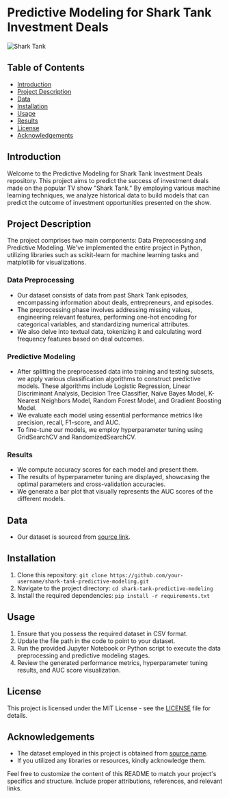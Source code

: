 # Predictive Modeling for Shark Tank Investment Deals

![Shark Tank](https://en.wikipedia.org/wiki/Shark_Tank#/media/File:Shark_Tank_Logo.jpg)

## Table of Contents
- [Introduction](#introduction)
- [Project Description](#project-description)
- [Data](#data)
- [Installation](#installation)
- [Usage](#usage)
- [Results](#results)
- [License](#license)
- [Acknowledgements](#acknowledgements)

## Introduction
Welcome to the Predictive Modeling for Shark Tank Investment Deals repository. This project aims to predict the success of investment deals made on the popular TV show "Shark Tank." By employing various machine learning techniques, we analyze historical data to build models that can predict the outcome of investment opportunities presented on the show.

## Project Description
The project comprises two main components: Data Preprocessing and Predictive Modeling. We've implemented the entire project in Python, utilizing libraries such as scikit-learn for machine learning tasks and matplotlib for visualizations.

### Data Preprocessing
- Our dataset consists of data from past Shark Tank episodes, encompassing information about deals, entrepreneurs, and episodes.
- The preprocessing phase involves addressing missing values, engineering relevant features, performing one-hot encoding for categorical variables, and standardizing numerical attributes.
- We also delve into textual data, tokenizing it and calculating word frequency features based on deal outcomes.

### Predictive Modeling
- After splitting the preprocessed data into training and testing subsets, we apply various classification algorithms to construct predictive models. These algorithms include Logistic Regression, Linear Discriminant Analysis, Decision Tree Classifier, Naïve Bayes Model, K-Nearest Neighbors Model, Random Forest Model, and Gradient Boosting Model.
- We evaluate each model using essential performance metrics like precision, recall, F1-score, and AUC.
- To fine-tune our models, we employ hyperparameter tuning using GridSearchCV and RandomizedSearchCV.

### Results
- We compute accuracy scores for each model and present them.
- The results of hyperparameter tuning are displayed, showcasing the optimal parameters and cross-validation accuracies.
- We generate a bar plot that visually represents the AUC scores of the different models.

## Data
- Our dataset is sourced from [source link](https://example.com/dataset-link).

## Installation
1. Clone this repository: `git clone https://github.com/your-username/shark-tank-predictive-modeling.git`
2. Navigate to the project directory: `cd shark-tank-predictive-modeling`
3. Install the required dependencies: `pip install -r requirements.txt`

## Usage
1. Ensure that you possess the required dataset in CSV format.
2. Update the file path in the code to point to your dataset.
3. Run the provided Jupyter Notebook or Python script to execute the data preprocessing and predictive modeling stages.
4. Review the generated performance metrics, hyperparameter tuning results, and AUC score visualization.

## License
This project is licensed under the MIT License - see the [LICENSE](LICENSE) file for details.

## Acknowledgements
- The dataset employed in this project is obtained from [source name](https://example.com/dataset-link).
- If you utilized any libraries or resources, kindly acknowledge them.

Feel free to customize the content of this README to match your project's specifics and structure. Include proper attributions, references, and relevant links.
